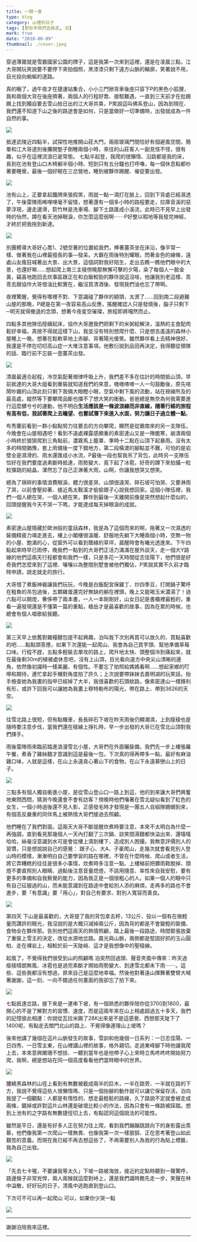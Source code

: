 ```yaml
---
title: 一期一會
type: blog
category: 山裡的日子
tags: [那些年我們去縱走, 泊]
mark: true
date: "2018-08-09"
thumbnail: ./cover.jpeg
---
```

穿過薄霧就是雪霸國家公園的牌子，這是我第一次來到這裡，還是在凌晨三點，江大哥開玩笑說要不要停下來拍個照，黑漆漆只剩下遠方山脈的輪廓，笑著說不用，目光投向蜿蜒的道路。


真的睏了，過午夜才在捷運站集合，小小三門掀背車後座只容下P的黑色小狐狸，我和兩個大背在後座擠著，兩個人的行程好喬、接駁難遇，一直到三天前才在批踢踢上找到獨自要去雪山拍日出的江大哥共乘，P笑說這叫佛系登山，因為到現在、我們還不知道下山之後的路途會是如何，只是當做好一切準備時，出發就成為一件自然的事。

![](https://i.imgur.com/80EFZxU.jpg)

抵達武陵近四點半，試探性地推開山莊大門，兩扇玻璃門間恰好有個避風空間，簡單和江大哥道別後攤開墊子倒睡兩個小時，來往的山莊客人一副見怪不怪，很有趣，似乎在這裡流浪已是常態。
七點半起登，我爬的很懶惰、沿路都是我的床，長到在池有登山口木椅躺半個小時、短到只有五分鐘也打呼嚕，每一個休息點都吵著要睡覺，最後一個好眠在三岔營地，睡到被夥伴踢醒、催促要出發。

![](https://i.imgur.com/hOToib4.jpg)

池有山上，正要拿起鐵牌來張假笑，雨就一點一滴打在臉上，回到下背處已經濕透了，午後雷陣雨唏哩哩毫不留情，想著還有一個多小時的路程要走，拉庫音溪的惡夢浮現，邊走邊滑，箭竹林是洗車場、腳下土路匯成小溪流，此時已不見早上出發時的怡然，蹲在看天池掉眼淚，你怎麼這麼弱啊⋯⋯P好整以暇地等我發完神經，才終於把我拖到新達。

![](https://i.imgur.com/PKA2dtI.jpg)

別團嚮導大哥好心喬1、2號空著的位置給我們，捧著薑茶坐在床沿，像平常一樣、做著我在山裡最擅長的事—發呆。大霸在雨後特別耀眼，閃著金色的線條，遠處山友瘋狂喊著出大景、出大景，這個詞對我好陌生，走出去瞧一瞧他們眼中的大景，也還好嘛……想起爬上南三主稜傍晚那無懈可擊的夕陽，染了每個人一臉金黃，竊喜地跑回去炊事區跟正在和白飯較勁的夥伴說這沒啥，他讓我別老這樣、乖乖去跟協作大哥借油比較實在，繼沒買清酒後、發現我們油也忘了帶啊。

夜裡驚醒，覺得有哪裡不對、下意識碰了夥伴的額頭，太燙了…...回到南二段避難山屋的那晚，P總是在第一夜容易高山反應，搖醒確認人只是發燒後，腦子只剩下─明天就得撤退的念頭，想著今夜星空璀璨，旅程即將嘎然而止。

四點多其他隊伍陸續起床，協作大哥邀我們把剩下的米粥給解決，溫熱的主食配肉鬆好幸福，真捨不得就這樣下山，我並沒有特別想爬什麼、只是想去遙遠的森林小屋睡上一晚，想著在鬆軟草地上赤腳、背著陽光傻笑。雖然夥伴看上去精神很好、我還是不停在叨叨高山症一大堆注意事項，他敷衍說到品田再決定，我得聽從領隊的話、臨行前不忘裝一壺薑茶出發。

![](https://i.imgur.com/mFyojFP.jpg)


清晨最適合起程，冷空氣配著規律呼吸上升，我們差不多在估計的時間抵山頂，早前抵達的大哥大姐看到重裝就知道我們的來意，嘰嘰喳喳一人一句鼓勵後，原先喧鬧吵雜的山頂此刻只剩下我倆大眼瞪小眼，空氣中剩下風的流動，站在視線所及的最高處，縱然等下要攀爬品斷也擋不了想大笑的衝動。爸爸總是無奈為何我需要進行這麼髒兮兮的運動，他不明白**生活應該是一條波浪線而非直線，隨著行經的旅程有高有低，我試著爬上去瞻望、也嘗試潛下來進入水面，努力讓日子過立體一點**。

布秀蘭前看到一群小點點努力往要去的方向攀爬，顯然是從霸南來的另一支隊伍，今晚會在山屋相遇吧！看到不遠處裸露感頗重的素密達山又是一陣膽寒，崩潰兩個小時終於狼狽爬到三角點前，濃霧馬上籠罩、準時十二點在山頂下起暴雨。沒有太多的時間猶豫，套上雨備後一度下錯地方，第二段橫渡的腳點並不難，可怕的是岩壁全是濕滑的、雨水還匯成小水流，P最後一段也幫我吊了背包，此時另一支隊伍恰好在我們要度過素斷時抵達，雨勢變大、竟下起了冰雹，好奇的蹲下來拍攝一粒粒彈跳的結晶，渾然忘了自己正淋著大雨，山啊，你讓我想哭又想笑。

總為了瑣碎的事情浪費眼淚，體力很差哭、山頭很遠哭、碎石坡可怕哭、又要淋雨了哭，以前會壓抑著、接近馬太鞍溪才偷偷跟子心說我想回家。這個小隊伍裡，我們一個人總在哭、一個人總在笑，夥伴到最後一天離開前像是突然想起什麼似的，回頭提醒我今天不哭一下嗎，才能達成每天掉眼淚的成就。

![](https://i.imgur.com/E489L7h.jpg)

素密達山屋隱藏於歐洲般的童話森林，我是為了這個而來的啊，拖著又一次濕透的裝備精疲力竭走進去，樓上小閣樓很溫暖、舒服地先躺下大睡兩個小時，空無一物的小屋、飽滿的心，從窗外可以看到蔭綠的草坪，晨醒時會有曦光透進來。下午四點起來時早已雨停，晚我們一點到的大哥們正活力滿滿在屋外談天，走一個大Y路線的他們這兩天行程都會和我們一樣，只是多花一天時間從志佳陽下，他們很是好奇我們怎麼來到了這裡、嚷嚷以為整間別墅會被他們獨佔，P笑說其實不久前才臨時申請，說走就走的旅行。

大哥借了煮飯神器讓我們玩玩，今晚是白飯配宮保雞丁、炒四季豆，打開鍋子驚呼在粗魯的吊包過後，五顆雞蛋還完好無缺的躺在裡頭，晚上又能喝玉米濃湯了！過六點可以開燈，奢侈帶了兩本書，一人一本剛剛好，山女日記是書櫃裡最輕的，重看一遍發現還是不懂第一篇的重點，槍岳才是最喜歡的故事，因為在累的時候，也總會有個人唱歌給我聽。


![](https://i.imgur.com/wQ7Nhi7.jpg)

第三天早上依舊對雜糧麵包提不起興趣，泊叫我下次別再買可以放久的、買點喜歡的吧……點點頭答應，如果下次還能一起爬山、我會為自己買芋頭、幫他準備草莓口味。行程不趕，五點多輕裝去單攻的路上，爬升地太快、頭整個冷到痛起來，就在最後剩30m的植被處休息吧，沒有上山頂，目光看向遠方中央尖山清晰的邊角，依然像初識時一樣美麗、有個性。不要忘了拍照給媽媽看啊......想起家鄉的叮嚀和期待，連忙拿起手機對角度拍了許久；上次說要帶妹妹去嘉明湖的玩笑話，抬手檢查她為我畫的指甲已經掉了大半，我很喜歡的石頭紋路，像素密達山一樣鋒利有形，或許下回我可以讓她為我畫上穆特勒布的陽光，帶在路上、帶到3626的天空。

![](https://i.imgur.com/XZu5WvQ.jpg)

往雪北路上很短，但有點機車，長長碎石下坡在昨天雨後仍顯潮濕，上到瘦稜也是隨時要注意步伐，當我們還在稜線上掙扎時，早一步出發的大哥已在雪北山頂對我們揮手。

雨後雷陣雨來臨前踏進浪漫雪北小屋，大哥們在外面曬裝備，我們先一步上樓張羅午餐，煮香了雞絲麵才意識到這是最後一包，下次真的得再帶多一點，最好有麻油雞口味，人就是這樣，在山上永遠貪心著山下的食物，在山下永遠慕戀山上的日子。

![](https://i.imgur.com/tsoNtTj.jpg)

三點多有個人獨自衝進小屋，是從雪山登山口一路上到這，他的到來讓大哥們興奮地東問西問，猜測今晚還會不會有訪客？傍晚時他們嚷著在雪北疑似看到了紅色的女生，一個小時過後還不見人影，正感發毛時才發現是一團五人自組隊姍姍到來，有個高反嚴重的同伴馬上被熱情大哥們接過去照顧。

他們睡在了我們對面。這兩天大哥不斷提醒炊煮時要注意，本來不太明白為什麼一再強調，直到看見那幾個人一天內打翻了三次鍋、談笑間湯麵都快溢出來、還嘻嘻哈哈，絲毫沒意識到水可是會從樓上滴到樓下，造成別人困擾。我無意評價別人的習慣，只是想說說自己的感覺：
跟子心、大A、子豪爬山，走幾次就會看見別人登山時的模樣，漸漸明白自己要學習的路在哪裡，不管在什麼時候、爬山或者生活，將它弄糟糕的往往是很多小事情，炊煮時多注意一點、上樓梯前把髒雨鞋脫掉、頭燈不要直照別人眼睛、過點後注意音量熄燈，不該用隨意、率性來自我安慰，要有更多的準備和自我察覺的能力，因為我正是一個很粗心的人。如果一個人的眼中只有自己征服過的山，而未能意識到在路途中會給別人添的麻煩，走再多的路也不會進步，要「有意識」要「用心」，對自己有要求、對別人寬容而善良。

![](https://i.imgur.com/iVI6g7B.jpg)


第四天
下山是最喜歡的，大哥提了我的背包拿去秤，13公斤、投以一個有在做輕量而讚許的眼光，我沒說的是大概只減掉兩公斤，因為背的都是不會變輕的裝備、食物全在夥伴那。告別他們這兩天的熱情照顧，踏上最後一段路途，時間緊張放棄了重裝上雪主的決定，改從水源地岔路。晨光與山脈，兩側都是堅固好抓的玉山圓柏、走在裸岩上，相較於前一天陡峭、這才是我想像中的聖稜線。

起風了，不覺得我們很受到山的照顧嗎
泊突然回過頭、聲音夾風中傳來：昨天過瘦稜晴朗無風、冰雹也是過完素斷才開始雨勢變大、到達雪北都未下雨⋯⋯。這些、這些我都沒有想過，原來自己是這麼地幸福。然後他對著遠山揮舞著雙臂大喊著謝謝，這一刻、一向不錯過任何畫面的我卻忘了拍下來。

![](https://i.imgur.com/rz3ewpe.jpg)

七點抵達岔路，接下來是一連串下坡，有一個熟悉的夥伴陪你從3700到1800，最開心的不是了解對方的習慣、速度，而是這兩年來在山上相處超過五十多天，我們的記憶彼此相連：你說從瓦拉米踢了28K出來是不是這感覺、西巒那天陡下了1400呢、有點走去關門北山的路上、不覺得像連理山上坡嗎？

後來他講了幾個在這片山脈發生的故事，雪訓和他幾個一日系列：一日志佳陽、一日四秀、一日雪主東，在山裡講山裡的故事，格外親切。走過東峰腳下時他讓我爬上去，本來意興闌珊不想撿、一聽到當年也是他帶子心上來時立馬咚咚咚開始努力爬，我啊，總是想站在同一個高度看看他們當時眼中的世界。

![](https://i.imgur.com/wrnIHYV.jpg)


腰繞黑森林的山徑上看到有無數被截成兩半的巨木，一半在路旁、一半就在路的下方，我說不覺得這些人很懶惰嗎、只是一個抬腳的動作就可以讓它保留存活，泊向我提了一個觀點：人都是有惰性的、想走最輕鬆的路線，久了路說不定就會被走成兩條，鋸掉或許對這片山林還是破壞比較小的作法，因為只會有一條路被踩踏。想到上池有的之字路有無數捷徑切上去，有點認同這個說法的可能性。

雖然是平日，還是有好多人正在努力往上爬，看到我們蹦蹦跳跳向下的身影露出羨慕，他們像我第一次爬山一樣無畏、也像我第一次一樣狼狽、正在思考著登山如此艱苦的意義。而現在我已經不再去想這些了，不再需要別人為我的行為貼上標籤，我為自己出發。

![](https://i.imgur.com/Kmlq83s.jpg)


「先去七卡喔，不要讓我等太久」下坡一路被海放，接近約定點時聽到一聲驚呼，路邊猴子非常兇悍，兩人兩猴就這麼對峙上，還是我們識時務先走一步，笑聲在林中溢散，好好玩的日子，清風中逃跑直到登山口。


下次可不可以再一起爬山
可以，如果你少哭一點

![](https://i.imgur.com/LtXCFCf.jpg)

---

謝謝泊陪我來這裡。

---